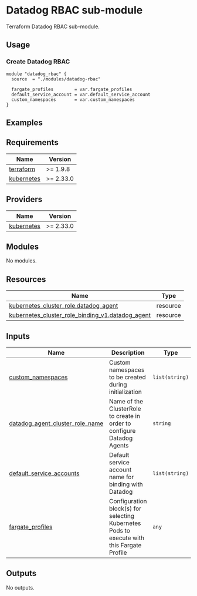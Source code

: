 # Datadog RBAC sub-module

Terraform Datadog RBAC sub-module.

## Usage

### Create Datadog RBAC

```hcl
module "datadog_rbac" {
  source  = "./modules/datadog-rbac"

  fargate_profiles        = var.fargate_profiles
  default_service_account = var.default_service_account
  custom_namespaces       = var.custom_namespaces
}
```

## Examples

<!-- BEGIN_TF_DOCS -->
## Requirements

| Name | Version |
|------|---------|
| <a name="requirement_terraform"></a> [terraform](#requirement\_terraform) | >= 1.9.8 |
| <a name="requirement_kubernetes"></a> [kubernetes](#requirement\_kubernetes) | >= 2.33.0 |

## Providers

| Name | Version |
|------|---------|
| <a name="provider_kubernetes"></a> [kubernetes](#provider\_kubernetes) | >= 2.33.0 |

## Modules

No modules.

## Resources

| Name | Type |
|------|------|
| [kubernetes_cluster_role.datadog_agent](https://registry.terraform.io/providers/hashicorp/kubernetes/latest/docs/resources/cluster_role) | resource |
| [kubernetes_cluster_role_binding_v1.datadog_agent](https://registry.terraform.io/providers/hashicorp/kubernetes/latest/docs/resources/cluster_role_binding_v1) | resource |

## Inputs

| Name | Description | Type | Default | Required |
|------|-------------|------|---------|:--------:|
| <a name="input_custom_namespaces"></a> [custom\_namespaces](#input\_custom\_namespaces) | Custom namespaces to be created during initialization | `list(string)` | `[]` | no |
| <a name="input_datadog_agent_cluster_role_name"></a> [datadog\_agent\_cluster\_role\_name](#input\_datadog\_agent\_cluster\_role\_name) | Name of the ClusterRole to create in order to configure Datadog Agents | `string` | n/a | yes |
| <a name="input_default_service_accounts"></a> [default\_service\_accounts](#input\_default\_service\_accounts) | Default service account name for binding with Datadog | `list(string)` | <pre>[<br/>  "default"<br/>]</pre> | no |
| <a name="input_fargate_profiles"></a> [fargate\_profiles](#input\_fargate\_profiles) | Configuration block(s) for selecting Kubernetes Pods to execute with this Fargate Profile | `any` | `{}` | no |

## Outputs

No outputs.
<!-- END_TF_DOCS -->
